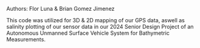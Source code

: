  Authors: Flor Luna & Brian Gomez Jimenez 

 This code was utilized for 3D & 2D mapping of our GPS data, aswell as salinity plotting of our sensor data in our 2024 Senior Design Project of an Autonomous Unmanned Surface Vehicle System for Bathymetric Measurements.
